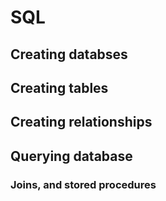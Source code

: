 # SQL 

## Creating databses
## Creating tables
## Creating relationships
## Querying database
### Joins, and stored procedures
